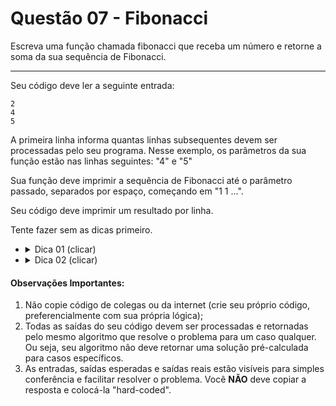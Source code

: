 # Questão 07 - Fibonacci

Escreva uma função chamada fibonacci que receba um número e retorne a soma
da sua sequência de Fibonacci.

<hr>

Seu código deve ler a seguinte entrada:
```
2
4
5
```
A primeira linha informa quantas linhas subsequentes devem ser processadas pelo seu programa. Nesse exemplo, os parâmetros da sua função estão nas linhas seguintes: "4" e "5"

Sua função deve imprimir a sequência de Fibonacci até o parâmetro passado, separados por espaço, começando em "1 1 ...".

Seu código deve imprimir um resultado por linha.


Tente fazer sem as dicas primeiro.

- <details><summary>Dica 01 (clicar)</summary> Mais simples por vezes pode ser melhor. </details>

- <details>
  <summary>Dica 02  (clicar)</summary>
  ```
  unsigned int
   ```
</details>

#### Observações Importantes:

1. Não copie código de colegas ou da internet (crie seu próprio código, preferencialmente com sua própria lógica);
2. Todas as saídas do seu código devem ser processadas e retornadas pelo mesmo algoritmo que resolve o problema para um caso qualquer. Ou seja, seu algoritmo não deve retornar uma solução pré-calculada para casos específicos.
3. As entradas, saídas esperadas e saídas reais estão visíveis para simples conferência e facilitar resolver o problema. Você **NÃO** deve copiar a resposta e colocá-la "hard-coded".
